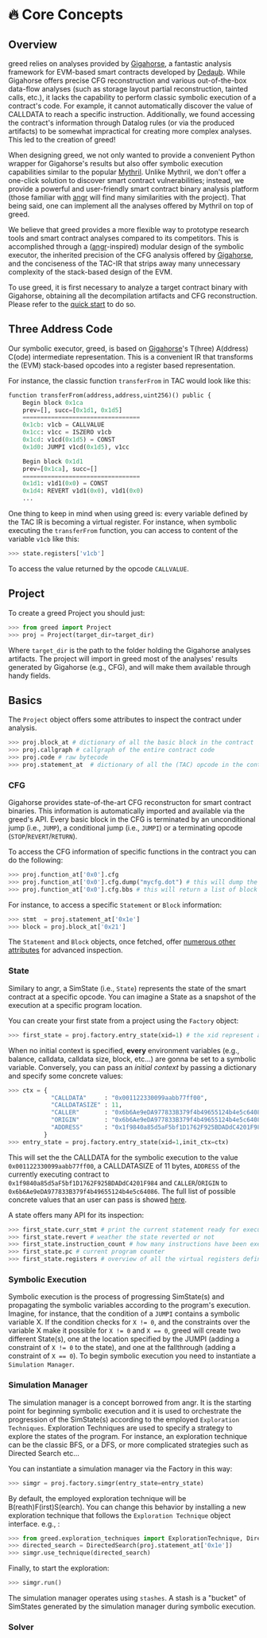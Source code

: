 
# 🔥 Core Concepts

## Overview 
greed relies on analyses provided by [Gigahorse](https://github.com/nevillegrech/gigahorse-toolchain), a fantastic analysis framework for EVM-based smart contracts developed by [Dedaub](https://dedaub.com/). While Gigahorse offers precise CFG reconstruction and various out-of-the-box data-flow analyses (such as storage layout partial reconstruction, tainted calls, etc.), it lacks the capability to perform classic symbolic execution of a contract's code. For example, it cannot automatically discover the value of CALLDATA to reach a specific instruction. Additionally, we found accessing the contract's information through Datalog rules (or via the produced artifacts) to be somewhat impractical for creating more complex analyses. This led to the creation of greed!

When designing greed, we not only wanted to provide a convenient Python wrapper for Gigahorse's results but also offer symbolic execution capabilities similar to the popular [Mythril](https://github.com/Consensys/mythril). Unlike Mythril, we don't offer a one-click solution to discover smart contract vulnerabilities; instead, we provide a powerful and user-friendly smart contract binary analysis platform (those familiar with [angr](https://github.com/angr/angr) will find many similarities with the project). That being said, one can implement all the analyses offered by Mythril on top of greed.

We believe that greed provides a more flexible way to prototype research tools and smart contract analyses compared to its competitors. This is accomplished through a ([angr](https://github.com/angr/angr)-inspired) modular design of the symbolic executor, the inherited precision of the CFG analysis offered by [Gigahorse](https://github.com/nevillegrech/gigahorse-toolchain), and the conciseness of the TAC-IR that strips away many unnecessary complexity of the stack-based design of the EVM.

To use greed, it is first necessary to analyze a target contract binary with Gigahorse, obtaining all the decompilation artifacts and CFG reconstruction. Please refer to the [quick start](/quickstart) to do so.

## Three Address Code
Our symbolic executor, greed, is based on [Gigahorse](https://github.com/nevillegrech/gigahorse-toolchain)'s T(hree) A(ddress) C(ode) intermediate representation.
This is a convenient IR that transforms the (EVM) stack-based opcodes into a register based representation.

For instance, the classic function `transferFrom` in TAC would look like this:

```python
function transferFrom(address,address,uint256)() public {
    Begin block 0x1ca
    prev=[], succ=[0x1d1, 0x1d5]
    =================================
    0x1cb: v1cb = CALLVALUE 
    0x1cc: v1cc = ISZERO v1cb
    0x1cd: v1cd(0x1d5) = CONST 
    0x1d0: JUMPI v1cd(0x1d5), v1cc

    Begin block 0x1d1
    prev=[0x1ca], succ=[]
    =================================
    0x1d1: v1d1(0x0) = CONST 
    0x1d4: REVERT v1d1(0x0), v1d1(0x0)
    ...
```

One thing to keep in mind when using greed is: every variable defined by the TAC IR is becoming a virtual register. For instance, when symbolic executing the `transferFrom` function, you can access to content of the variable `v1cb` like this:

```python
>>> state.registers['v1cb']
```
To access the value returned by the opcode `CALLVALUE`.


## Project
To create a greed Project you should just:

```python
>>> from greed import Project
>>> proj = Project(target_dir=target_dir)
```

Where `target_dir` is the path to the folder holding the Gigahorse analyses artifacts.
The project will import in greed most of the analyses' results generated by Gigahorse (e.g., CFG), and will make them available through handy fields.

## Basics

The `Project` object offers some attributes to inspect the contract under analysis.


```python
>>> proj.block_at # dictionary of all the basic block in the contract
>>> proj.callgraph # callgraph of the entire contract code
>>> proj.code # raw bytecode 
>>> proj.statement_at  # dictionary of all the (TAC) opcode in the contract
```

### CFG

Gigahorse provides state-of-the-art CFG reconstructon for smart contract binaries. This information is automatically imported and available via the greed's API.
Every basic block in the CFG is terminated by an unconditional jump (i.e., `JUMP`), a conditional jump (i.e., `JUMPI`) or a terminating opcode (`STOP`/`REVERT`/`RETURN`).

To access the CFG information of specific functions in the contract you can do the following:

```python
>>> proj.function_at['0x0'].cfg
>>> proj.function_at['0x0'].cfg.dump("mycfg.dot") # this will dump the CFG in .dot format
>>> proj.function_at['0x0'].cfg.bbs # this will return a list of block objects belonging to the CFG
```

For instance, to access a specific `Statement` or `Block` information:

```python
>>> stmt  = proj.statement_at['0x1e']
>>> block = proj.block_at['0x21']
```

The `Statement` and `Block` objects, once fetched, offer [numerous other attributes]() for advanced inspection. 

### State
Similary to angr, a SimState (i.e., `State`) represents the state of the smart contract at a specific opcode. You can imagine a State as a snapshot of the execution at a specific program location.

You can create your first state from a project using the `Factory` object:

```python
>>> first_state = proj.factory.entry_state(xid=1) # the xid represent an unique identifier for the current symbolic execution.
```

When no initial context is specified, **every** environment variables (e.g., balance, calldata, calldata size, block, etc...) are gonna be set to a symbolic variable.
Conversely, you can pass an *initial context* by passing a dictionary and specify some concrete values:

```python
>>> ctx = { 
            "CALLDATA"     : "0x001122330099aabb77ff00", 
            "CALLDATASIZE" : 11, 
            "CALLER"       : "0x6b6Ae9eDA977833B379f4b49655124b4e5c64086", 
            "ORIGIN"       : "0x6b6Ae9eDA977833B379f4b49655124b4e5c64086",
            "ADDRESS"      : "0x1f9840a85d5aF5bf1D1762F925BDADdC4201F984",
          }
>>> entry_state = proj.factory.entry_state(xid=1,init_ctx=ctx)
```

This will set the the CALLDATA for the symbolic execution to the value `0x001122330099aabb77ff00`, a CALLDATASIZE of 11 bytes, `ADDRESS` of the currently executing contract to `0x1f9840a85d5aF5bf1D1762F925BDADdC4201F984` and `CALLER`/`ORIGIN` to `0x6b6Ae9eDA977833B379f4b49655124b4e5c64086`.
The full list of possible concrete values that an user can pass is showed [here]().

A state offers many API for its inspection:

```python
>>> first_state.curr_stmt # print the current statement ready for execution
>>> first_state.revert # weather the state reverted or not
>>> first_state.instruction_count # how many instructions have been executed up to this point
>>> first_state.pc # current program counter 
>>> first_state.registers # overview of all the virtual registers defined during the execution up to this point
```

### Symbolic Execution
Symbolic execution is the process of progressing SimState(s) and propagating the symbolic variables according to the program's execution.
Imagine, for instance, that the condition of a `JUMPI` contains a symbolic variable X.
If the condition checks for `X != 0`, and the constraints over the variable X make it possible for `X != 0` and `X == 0`, greed will create two different State(s), one at the location specified by the JUMPI (adding a constraint of `X != 0` to the state), and one at the fallthrough (adding a constraint of `X == 0`).
To begin symbolic execution you need to instantiate a `Simulation Manager`.

### Simulation Manager
The simulation manager is a concept borrowed from angr. It is the starting point for beginning symbolic execution and it is used to orchestrate the progression of the SimState(s) according to the employed `Exploration Techniques`.
Exploration Techniques are used to specify a strategy to explore the states of the program. For instance, an exploration technique can be the classic BFS, or a DFS, or more complicated strategies such as Directed Search etc...

You can instantiate a simulation manager via the Factory in this way:

```python
>>> simgr = proj.factory.simgr(entry_state=entry_state)
```

By default, the employed exploration technique will be B(reath)F(irst)S(earch). You can change this behavior by installing a new exploration technique that follows the `Exploration Technique` object interface. e.g., :

```python
>>> from greed.exploration_techniques import ExplorationTechnique, DirectedSearch
>>> directed_search = DirectedSearch(proj.statement_at['0x1e'])
>>> simgr.use_technique(directed_search)
```

Finally, to start the exploration:

```python
>>> simgr.run()
```

The simulation manager operates using `stashes`. A stash is a "bucket" of SimStates generated by the simulation manager during symbolic execution.

### Solver 
